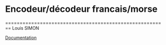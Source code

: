 # Encodeur/décodeur francais/morse
========================================================
Louis SIMON

[Documentation](https://github.com/LouisSimon20/cplusplus/morse/html/index.html, "Lien vers la documentation")
